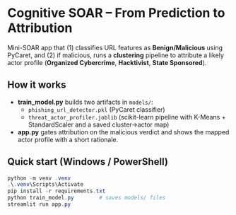 # Cognitive SOAR – From Prediction to Attribution

Mini-SOAR app that (1) classifies URL features as **Benign/Malicious** using PyCaret, and
(2) if malicious, runs a **clustering** pipeline to attribute a likely actor profile
(**Organized Cybercrime**, **Hacktivist**, **State Sponsored**).

## How it works
- **train_model.py** builds two artifacts in `models/`:
  - `phishing_url_detector.pkl` (PyCaret classifier)
  - `threat_actor_profiler.joblib` (scikit-learn pipeline with K-Means + StandardScaler and a saved cluster→actor map)
- **app.py** gates attribution on the malicious verdict and shows the mapped actor profile with a short rationale.

## Quick start (Windows / PowerShell)
```powershell
python -m venv .venv
.\.venv\Scripts\Activate
pip install -r requirements.txt
python train_model.py        # saves models/ files
streamlit run app.py

